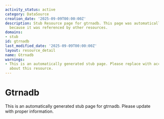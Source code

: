 ```yaml
---
activity_status: active
category: DataSource
creation_date: '2025-09-09T00:00:00Z'
description: Stub Resource page for gtrnadb. This page was automatically generated
  because it was referenced by other resources.
domains:
- stub
id: gtrnadb
last_modified_date: '2025-09-09T00:00:00Z'
layout: resource_detail
name: Gtrnadb
warnings:
- This is an automatically generated stub page. Please replace with accurate information
  about this resource.
---
```


# Gtrnadb

This is an automatically generated stub page for gtrnadb. Please update with proper information.
